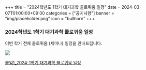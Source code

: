 +++
title = "2024학년도 1학기 대기과학 콜로퀴움 일정"
date = 2024-03-07T01:00:00+09:00
categories = ["공지사항"]
banner = "img/placeholder.png"
icon = "bullhorn"
+++
<!--more-->

### 2024학년도 1학기 대기과학 콜로퀴움 일정

이번 학기 전체 콜로퀴움 (세미나) 일정을 안내드립니다.

![](/files/notice_20240307.jpg)

[붙임1_2024-1학기 대기과학 콜로퀴움 일정](/files/notice_20240307_seminar_2024-1_v3.pdf)
